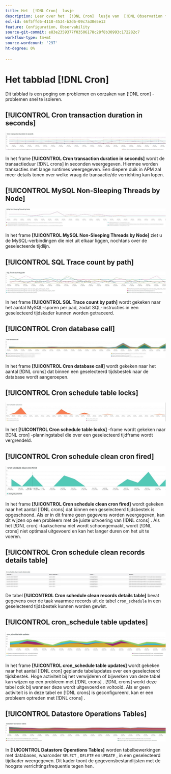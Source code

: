 ```yaml
---
title: Het  [!DNL Cron]  lusje
description: Leer over het  [!DNL Cron]  lusje van  [!DNL Observation for Adobe Commerce].
exl-id: 66f5ffd6-4118-4534-b2d6-09c7a30e5e13
feature: Configuration, Observability
source-git-commit: e83e2359377f03506178c28f8b30993c172282c7
workflow-type: tm+mt
source-wordcount: '297'
ht-degree: 0%

---
```


# Het tabblad [!DNL Cron]

Dit tabblad is een poging om problemen en oorzaken van [!DNL cron] -problemen snel te isoleren.

## [!UICONTROL Cron transaction duration in seconds]

![&#x200B; de transactieduur van het Gewas in seconden &#x200B;](../../assets/tools/observation-for-adobe-commerce/cron-tab-1.jpg)

In het frame **[!UICONTROL Cron transaction duration in seconds]** wordt de transactieduur [!DNL crons] in seconden weergegeven. Hiermee worden transacties met lange runtimes weergegeven. Een diepere duik in APM zal meer details tonen over welke vraag de transactie/de verrichting kan lopen.

## [!UICONTROL MySQL Non-Sleeping Threads by Node]

![&#x200B; MySQL het Niet Slepen Threads door Knoop &#x200B;](../../assets/tools/observation-for-adobe-commerce/cron-tab-2.jpg)

In het frame **[!UICONTROL MySQL Non-Sleeping Threads by Node]** ziet u de MySQL-verbindingen die niet uit elkaar liggen, nochtans over de geselecteerde tijdlijn.

## [!UICONTROL SQL Trace count by path]

![&#x200B; SQL de telling van het Spoor door weg &#x200B;](../../assets/tools/observation-for-adobe-commerce/cron-tab-3.jpg)

In het frame **[!UICONTROL SQL Trace count by path]** wordt gekeken naar het aantal MySQL-sporen per pad, zodat SQL-instructies in een geselecteerd tijdskader kunnen worden getraceerd.

## [!UICONTROL Cron database call]

![&#x200B; de gegevensbestandvraag van de Kroon &#x200B;](../../assets/tools/observation-for-adobe-commerce/cron-tab-4.jpg)

In het frame **[!UICONTROL Cron database call]** wordt gekeken naar het aantal [!DNL crons] dat binnen een geselecteerd tijdsbestek naar de database wordt aangeroepen.

## [!UICONTROL Cron schedule table locks]

![&#x200B; de sloten van de de planningstabel van het Gewas &#x200B;](../../assets/tools/observation-for-adobe-commerce/cron-tab-5.jpg)

In het **[!UICONTROL Cron schedule table locks]** -frame wordt gekeken naar [!DNL cron] -planningstabel die over een geselecteerd tijdframe wordt vergrendeld.

## [!UICONTROL Cron schedule clean cron fired]

![&#x200B; de sloten van de de planningstabel van het Gewas &#x200B;](../../assets/tools/observation-for-adobe-commerce/cron-tab-6.jpg)

In het frame **[!UICONTROL Cron schedule clean cron fired]** wordt gekeken naar het aantal [!DNL crons] dat binnen een geselecteerd tijdsbestek is opgeschoond. Als er in dit frame geen gegevens worden weergegeven, kan dit wijzen op een probleem met de juiste uitvoering van [!DNL crons] . Als het [!DNL cron] -taakschema niet wordt schoongemaakt, wordt [!DNL crons] niet optimaal uitgevoerd en kan het langer duren om het uit te voeren.

## [!UICONTROL Cron schedule clean records details table]

![&#x200B; het programma van het Gewas schone verslag- detaillijst &#x200B;](../../assets/tools/observation-for-adobe-commerce/cron-tab-7.jpg)

De tabel **[!UICONTROL Cron schedule clean records details table]** bevat gegevens over de taak waarmee records uit de tabel `cron_schedule` in een geselecteerd tijdsbestek kunnen worden gewist.

## [!UICONTROL cron_schedule table updates]

![&#x200B; cron_planning lijstupdates &#x200B;](../../assets/tools/observation-for-adobe-commerce/cron-tab-8.jpg)

In het frame **[!UICONTROL cron_schedule table updates]** wordt gekeken naar het aantal [!DNL cron] geplande tabelupdates over een geselecteerd tijdsbestek. Hoge activiteit bij het verwijderen of bijwerken van deze tabel kan wijzen op een probleem met [!DNL crons] . [!DNL crons] werkt deze tabel ook bij wanneer deze wordt uitgevoerd en voltooid. Als er geen activiteit is in deze tabel en [!DNL crons] is geconfigureerd, kan er een probleem optreden met [!DNL crons] .

## [!UICONTROL Datastore Operations Tables]

![&#x200B; de Lijsten van de Verrichtingen van de Datastore &#x200B;](../../assets/tools/observation-for-adobe-commerce/cron-tab-9.jpg)

In **[!UICONTROL Datastore Operations Tables]** worden tabelbewerkingen met databases, waaronder `SELECT` , `DELETE` en `UPDATE` , in een geselecteerd tijdkader weergegeven. Dit kader toont de gegevensbestandlijsten met de hoogste verrichtingsfrequentie tegen hen.
